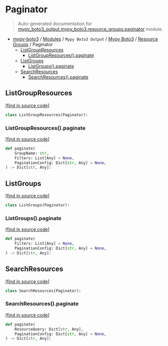 # Paginator

> Auto-generated documentation for [mypy_boto3_output.mypy_boto3.resource_groups.paginator](https://github.com/vemel/mypy_boto3/blob/master/mypy_boto3_output/mypy_boto3/resource_groups/paginator.py) module.

- [mypy-boto3](../../../README.md#mypy_boto3) / [Modules](../../../MODULES.md#mypy-boto3-modules) / `Mypy Boto3 Output` / [Mypy Boto3](../index.md#mypy-boto3) / [Resource Groups](index.md#resource-groups) / Paginator
    - [ListGroupResources](#listgroupresources)
        - [ListGroupResources().paginate](#listgroupresourcespaginate)
    - [ListGroups](#listgroups)
        - [ListGroups().paginate](#listgroupspaginate)
    - [SearchResources](#searchresources)
        - [SearchResources().paginate](#searchresourcespaginate)

## ListGroupResources

[[find in source code]](https://github.com/vemel/mypy_boto3/blob/master/mypy_boto3_output/mypy_boto3/resource_groups/paginator.py#L10)

```python
class ListGroupResources(Paginator):
```

### ListGroupResources().paginate

[[find in source code]](https://github.com/vemel/mypy_boto3/blob/master/mypy_boto3_output/mypy_boto3/resource_groups/paginator.py#L13)

```python
def paginate(
    GroupName: str,
    Filters: List[Any] = None,
    PaginationConfig: Dict[str, Any] = None,
) -> Dict[str, Any]:
```

## ListGroups

[[find in source code]](https://github.com/vemel/mypy_boto3/blob/master/mypy_boto3_output/mypy_boto3/resource_groups/paginator.py#L22)

```python
class ListGroups(Paginator):
```

### ListGroups().paginate

[[find in source code]](https://github.com/vemel/mypy_boto3/blob/master/mypy_boto3_output/mypy_boto3/resource_groups/paginator.py#L25)

```python
def paginate(
    Filters: List[Any] = None,
    PaginationConfig: Dict[str, Any] = None,
) -> Dict[str, Any]:
```

## SearchResources

[[find in source code]](https://github.com/vemel/mypy_boto3/blob/master/mypy_boto3_output/mypy_boto3/resource_groups/paginator.py#L31)

```python
class SearchResources(Paginator):
```

### SearchResources().paginate

[[find in source code]](https://github.com/vemel/mypy_boto3/blob/master/mypy_boto3_output/mypy_boto3/resource_groups/paginator.py#L34)

```python
def paginate(
    ResourceQuery: Dict[str, Any],
    PaginationConfig: Dict[str, Any] = None,
) -> Dict[str, Any]:
```
